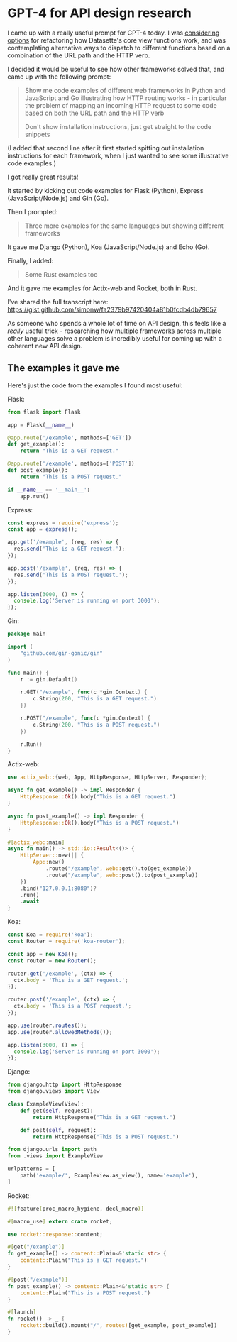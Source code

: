 # GPT-4 for API design research

I came up with a really useful prompt for GPT-4 today. I was [considering options](https://github.com/simonw/datasette/issues/2054#issuecomment-1499491258) for refactoring how Datasette's core view functions work, and was contemplating alternative ways to dispatch to different functions based on a combination of the URL path and the HTTP verb.

I decided it would be useful to see how other frameworks solved that, and came up with the following prompt:

> Show me code examples of different web frameworks in Python and JavaScript and Go illustrating how HTTP routing works - in particular the problem of mapping an incoming HTTP request to some code based on both the URL path and the HTTP verb
>
> Don't show installation instructions, just get straight to the code snippets

(I added that second line after it first started spitting out installation instructions for each framework, when I just wanted to see some illustrative code examples.)

I got really great results!

It started by kicking out code examples for Flask (Python), Express (JavaScript/Node.js) and Gin (Go).

Then I prompted:

> Three more examples for the same languages but showing different frameworks

It gave me Django (Python), Koa (JavaScript/Node.js) and Echo (Go).

Finally, I added:

> Some Rust examples too

And it gave me examples for Actix-web and Rocket, both in Rust.

I've shared the full transcript here: https://gist.github.com/simonw/fa2379b97420404a81b0fcdb4db79657

As someone who spends a whole lot of time on API design, this feels like a *really* useful trick - researching how multiple frameworks across multiple other languages solve a problem is incredibly useful for coming up with a coherent new API design.

## The examples it gave me

Here's just the code from the examples I found most useful:

Flask:
```python
from flask import Flask

app = Flask(__name__)

@app.route('/example', methods=['GET'])
def get_example():
    return "This is a GET request."

@app.route('/example', methods=['POST'])
def post_example():
    return "This is a POST request."

if __name__ == '__main__':
    app.run()
```
Express:
```javascript
const express = require('express');
const app = express();

app.get('/example', (req, res) => {
  res.send('This is a GET request.');
});

app.post('/example', (req, res) => {
  res.send('This is a POST request.');
});

app.listen(3000, () => {
  console.log('Server is running on port 3000');
});
```
Gin:
```go
package main

import (
	"github.com/gin-gonic/gin"
)

func main() {
	r := gin.Default()

	r.GET("/example", func(c *gin.Context) {
		c.String(200, "This is a GET request.")
	})

	r.POST("/example", func(c *gin.Context) {
		c.String(200, "This is a POST request.")
	})

	r.Run()
}
```
Actix-web:
```rust
use actix_web::{web, App, HttpResponse, HttpServer, Responder};

async fn get_example() -> impl Responder {
    HttpResponse::Ok().body("This is a GET request.")
}

async fn post_example() -> impl Responder {
    HttpResponse::Ok().body("This is a POST request.")
}

#[actix_web::main]
async fn main() -> std::io::Result<()> {
    HttpServer::new(|| {
        App::new()
            .route("/example", web::get().to(get_example))
            .route("/example", web::post().to(post_example))
    })
    .bind("127.0.0.1:8080")?
    .run()
    .await
}
```
Koa:
```javascript
const Koa = require('koa');
const Router = require('koa-router');

const app = new Koa();
const router = new Router();

router.get('/example', (ctx) => {
  ctx.body = 'This is a GET request.';
});

router.post('/example', (ctx) => {
  ctx.body = 'This is a POST request.';
});

app.use(router.routes());
app.use(router.allowedMethods());

app.listen(3000, () => {
  console.log('Server is running on port 3000');
});
```
Django:
```python
from django.http import HttpResponse
from django.views import View

class ExampleView(View):
    def get(self, request):
        return HttpResponse("This is a GET request.")

    def post(self, request):
        return HttpResponse("This is a POST request.")
```
```python
from django.urls import path
from .views import ExampleView

urlpatterns = [
    path('example/', ExampleView.as_view(), name='example'),
]
```
Rocket:
```rust
#![feature(proc_macro_hygiene, decl_macro)]

#[macro_use] extern crate rocket;

use rocket::response::content;

#[get("/example")]
fn get_example() -> content::Plain<&'static str> {
    content::Plain("This is a GET request.")
}

#[post("/example")]
fn post_example() -> content::Plain<&'static str> {
    content::Plain("This is a POST request.")
}

#[launch]
fn rocket() -> _ {
    rocket::build().mount("/", routes![get_example, post_example])
}
```
